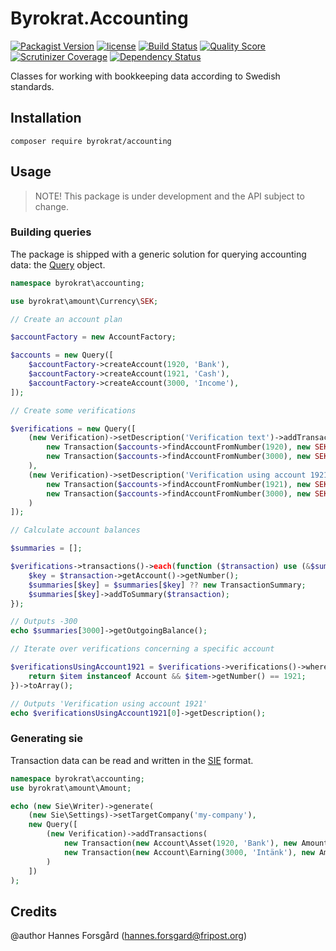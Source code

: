 # Byrokrat.Accounting

[![Packagist Version](https://img.shields.io/packagist/v/byrokrat/accounting.svg?style=flat-square)](https://packagist.org/packages/byrokrat/accounting)
[![license](https://img.shields.io/github/license/byrokrat/accounting.svg?maxAge=2592000&style=flat-square)](LICENSE)
[![Build Status](https://img.shields.io/travis/byrokrat/accounting/master.svg?style=flat-square)](https://travis-ci.org/byrokrat/accounting)
[![Quality Score](https://img.shields.io/scrutinizer/g/byrokrat/accounting.svg?style=flat-square)](https://scrutinizer-ci.com/g/byrokrat/accounting)
[![Scrutinizer Coverage](https://img.shields.io/scrutinizer/coverage/g/byrokrat/accounting.svg?style=flat-square)](https://scrutinizer-ci.com/g/byrokrat/accounting/?branch=master)
[![Dependency Status](https://img.shields.io/gemnasium/byrokrat/accounting.svg?style=flat-square)](https://gemnasium.com/byrokrat/accounting)


Classes for working with bookkeeping data according to Swedish standards.

Installation
------------
```shell
composer require byrokrat/accounting
```

Usage
-----
> NOTE! This package is under development and the API subject to change.

### Building queries

The package is shipped with a generic solution for querying accounting data: the
[Query](/src/Query.php) object.

<!-- @expectOutput /^-300\.00Verification using account 1921$/ -->
```php
namespace byrokrat\accounting;

use byrokrat\amount\Currency\SEK;

// Create an account plan

$accountFactory = new AccountFactory;

$accounts = new Query([
    $accountFactory->createAccount(1920, 'Bank'),
    $accountFactory->createAccount(1921, 'Cash'),
    $accountFactory->createAccount(3000, 'Income'),
]);

// Create some verifications

$verifications = new Query([
    (new Verification)->setDescription('Verification text')->addTransactions(
        new Transaction($accounts->findAccountFromNumber(1920), new SEK('100')),
        new Transaction($accounts->findAccountFromNumber(3000), new SEK('-100'))
    ),
    (new Verification)->setDescription('Verification using account 1921')->addTransactions(
        new Transaction($accounts->findAccountFromNumber(1921), new SEK('200')),
        new Transaction($accounts->findAccountFromNumber(3000), new SEK('-200'))
    )
]);

// Calculate account balances

$summaries = [];

$verifications->transactions()->each(function ($transaction) use (&$summaries) {
    $key = $transaction->getAccount()->getNumber();
    $summaries[$key] = $summaries[$key] ?? new TransactionSummary;
    $summaries[$key]->addToSummary($transaction);
});

// Outputs -300
echo $summaries[3000]->getOutgoingBalance();

// Iterate over verifications concerning a specific account

$verificationsUsingAccount1921 = $verifications->verifications()->where(function ($item) {
    return $item instanceof Account && $item->getNumber() == 1921;
})->toArray();

// Outputs 'Verification using account 1921'
echo $verificationsUsingAccount1921[0]->getDescription();
```

### Generating sie

Transaction data can be read and written in the [SIE](http://www.sie.se/) format.

<!-- @expectOutput /^\#FLAGGA 0/ -->
```php
namespace byrokrat\accounting;
use byrokrat\amount\Amount;

echo (new Sie\Writer)->generate(
    (new Sie\Settings)->setTargetCompany('my-company'),
    new Query([
        (new Verification)->addTransactions(
            new Transaction(new Account\Asset(1920, 'Bank'), new Amount('100')),
            new Transaction(new Account\Earning(3000, 'Intänk'), new Amount('-100'))
        )
    ])
);
```

Credits
-------
@author Hannes Forsgård (hannes.forsgard@fripost.org)
